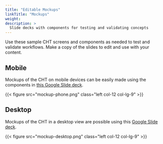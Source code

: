 ```yaml
---
title: "Editable Mockups"
linkTitle: "Mockups"
weight: 
description: >
  Slide decks with components for testing and validating concepts
---
```


Use these sample CHT screens and components as needed to test and validate workflows. Make a copy of the slides to edit and use with your content. 

## Mobile
Mockups of the CHT on mobile devices can be easily made using the components in [this Google Slide deck](https://docs.google.com/presentation/d/1Lcjqs7OIxs5wKLrxGjg1JwvEf6a3UQ90M-X3Go0iptY/edit?ts=5f864d46#slide=id.g2d1bf74782_0_463).

{{< figure src="mockup-phone.png" class="left col-12 col-lg-9" >}} 

## Desktop
Mockups of the CHT in a desktop view are possible using this [Google Slide deck](https://docs.google.com/presentation/d/1TRLNZRAI6r0ypd2EKzkYK1o077sAXXGIbx146ATL1P0/edit#slide=id.g2d1bf74782_0_463).

{{< figure src="mockup-desktop.png" class="left col-12 col-lg-9" >}}



